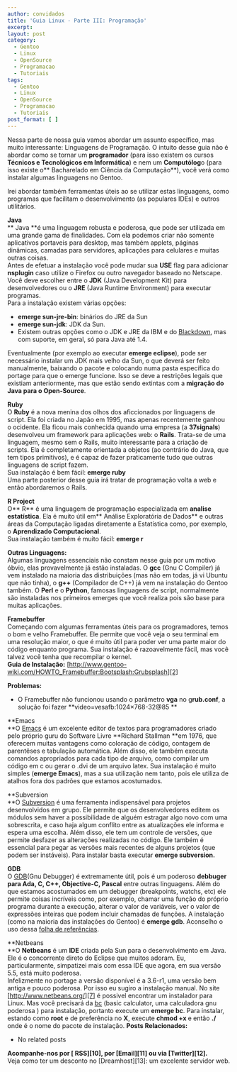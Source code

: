 ```yaml
---
author: convidados
title: 'Guia Linux - Parte III: Programação'
excerpt:
layout: post
category:
  - Gentoo
  - Linux
  - OpenSource
  - Programacao
  - Tutoriais
tags:
  - Gentoo
  - Linux
  - OpenSource
  - Programacao
  - Tutoriais
post_format: [ ]
---
```

Nessa parte de nossa guia vamos abordar um assunto específico, mas muito interessante: Linguagens de Programação. O intuito desse guia não é abordar como se tornar um **programador** (para isso existem os cursos **Técnicos e Tecnológicos em Informática**) e nem um **Computólog**o (para isso existe o** Bacharelado em Ciência da Computação**), você verá como instalar algumas linguagens no Gentoo.

Irei abordar também ferramentas úteis ao se utilizar estas linguagens, como programas que facilitam o desenvolvimento (as populares IDEs) e outros utilitários.

**Java**  
** Java **é uma linguagem robusta e poderosa, que pode ser utilizada em uma grande gama de finalidades. Com ela podemos criar não somente aplicativos portaveis para desktop, mas também applets, páginas dinâmicas, camadas para servidores, aplicações para celulares e muitas outras coisas.  
Antes de efetuar a instalação você pode mudar sua **USE** flag para adicionar **nsplugin** caso utilize o Firefox ou outro navegador baseado no Netscape. Você deve escolher entre o **JDK** (Java Development Kit) para desenvolvedores ou o **JRE** (Java Runtime Environment) para executar programas.  
Para a instalação existem várias opções:

*   **emerge sun-jre-bin**: binários do JRE da Sun
*   **emerge sun-jdk**: JDK da Sun.
*   Existem outras opções como o JDK e JRE da IBM e do [Blackdown][1], mas com suporte, em geral, só para Java até 1.4.

Eventualmente (por exemplo ao executar **emerge eclipse**), pode ser necessário instalar um JDK mais velho da Sun, o que deverá ser feito manualmente, baixando o pacote e colocando numa pasta específica do portage para que o emerge funcione. Isso se deve a restrições legais que existiam anteriormente, mas que estão sendo extintas com a **migração do Java para o Open-Source**.

**Ruby**  
O **Ruby** é a nova menina dos olhos dos aficcionados por linguagens de script. Ela foi criada no Japão em 1995, mas apenas recentemente ganhou o ocidente. Ela ficou mais conhecida quando uma empresa (a **37signals**) desenvolveu um framework para aplicações web: o **Rails**. Trata-se de uma linguagem, mesmo sem o Rails, muito interessante para a criação de scripts. Ela é completamente orientada a objetos (ao contrário do Java, que tem tipos primitivos), e é capaz de fazer praticamente tudo que outras linguagens de script fazem.  
Sua instalação é bem fácil: **emerge ruby**  
Uma parte posterior desse guia irá tratar de programação volta a web e então abordaremos o Rails.

**R Project**  
O** R** é uma linguagem de programação especializada em **analise estatística**. Ela é muito útil em** Análise Exploratória de Dados** e outras áreas da Computação ligadas diretamente a Estatística como, por exemplo, o **Aprendizado Computacional**.  
Sua instalação também é muito fácil: **emerge r**

**Outras Linguagens:**  
Algumas linguagens essenciais não constam nesse guia por um motivo óbvio, elas provavelmente já estão instaladas. O **gcc** (Gnu C Compiler) já vem instalado na maioria das distribuições (mas não em todas, já vi Ubuntu que não tinha), o **g++** (Compilador de C++) já vem na instalação do Gentoo também. O **Perl** e o **Python**, famosas linguagens de script, normalmente são instaladas nos primeiros emerges que você realiza pois são base para muitas aplicações.

**Framebuffer**  
Começando com algumas ferramentas úteis para os programadores, temos o bom e velho Framebuffer. Ele permite que você veja o seu terminal em uma resolução maior, o que é muito útil para poder ver uma parte maior do código enquanto programa. Sua instalação é razoavelmente fácil, mas você talvez você tenha que recompilar o kernel.  
**Guia de Instalação:** [http://www.gentoo-wiki.com/HOWTO_Framebuffer:Bootsplash:Grubsplash][2]

**Problemas:**

*   O Framebuffer não funcionou usando o parâmetro **vga** no g**rub.conf**, a solução foi fazer **video=vesafb:1024×768-32@85 **

**Emacs  
**O [Emacs][3] é um excelente editor de textos para programadores criado pelo próprio guru do Software Livre **Richard Stallman **em 1976, que oferecem muitas vantagens como coloração de código, contagem de parentêses e tabulação automática. Além disso, ele também executa comandos apropriados para cada tipo de arquivo, como compilar um código em c ou gerar o .dvi de um arquivo latex. Sua instalação é muito simples (**emerge Emacs**), mas a sua utilização nem tanto, pois ele utiliza de atalhos fora dos padrões que estamos acostumados.

**Subversion  
**O [Subversion][4] é uma ferramenta indispensável para projetos desenvolvidos em grupo. Ele permite que os desenvolvedores editem os módulos sem haver a possibilidade de alguém estragar algo novo com uma sobrescrita, e caso haja algum conflito entre as atualizações ele informa e espera uma escolha. Além disso, ele tem um controle de versões, que permite desfazer as alterações realizadas no código. Ele também é essencial para pegar as versões mais recentes de alguns projetos (que podem ser instáveis). Para instalar basta executar **emerge subversion.**

**GDB**  
O [GDB][5](Gnu Debugger) é extremamente útil, pois é um poderoso **debbuger para Ada, C, C++, Objective-C, Pascal** entre outras linguagens. Além do que estamos acostumados em um debugger (breakpoints, watchs, etc) ele permite coisas incríveis como, por exemplo, chamar uma função do próprio programa durante a execução, alterar o valor de variáveis, ver o valor de expressões inteiras que podem incluir chamadas de funções. A instalação (como na maioria das instalações do Gentoo) é **emerge gdb**. Aconselho o uso dessa [folha de referências][6].

**Netbeans  
**O **Netbeans** é um **IDE** criada pela Sun para o desenvolvimento em Java. Ele é o concorrente direto do Eclipse que muitos adoram. Eu, particularmente, simpatizei mais com essa IDE que agora, em sua versão 5.5, está muito poderosa.  
Infelizmente no portage a versão disponível é a 3.6-r1, uma versão bem antiga e pouco poderosa. Por isso eu sugiro a instalação manual. No site [http://www.netbeans.org/][7] é possivel encontrar um instalador para Linux. Mas você precisará da [bc][8] (basic calculator, uma calculadora gnu poderosa ) para instalação, portanto execute um **emerge bc**. Para instalar, estando como **root** e de preferência no **X**, execute **chmod +x <arquivo>** e então **./<arquivo>** onde <arquivo> é o nome do pacote de instalação. 
**Posts Relacionados:** 
*   No related posts









**Acompanhe-nos por [ RSS][10], por [Email][11] ou via [Twitter][12].**  
Veja como ter um desconto no [Dreamhost][13]: um excelente servidor web.

 [1]: http://en.wikipedia.org/wiki/Blackdown_Java "Wikipedia: Blackdown"
 [2]: http://www.gentoo-wiki.com/HOWTO_Framebuffer:Bootsplash:Grubsplash "Gentoo Wiki: How To Framebuffer"
 [3]: http://www.gnu.org/software/emacs/ "Site Oficial Emacs"
 [4]: http://subversion.tigris.org/ "Site Oficial Subversion"
 [5]: http://sourceware.org/gdb/ "Site Oficial GDB"
 [6]: http://www.cs.dal.ca/studentservices/refcards/gdbref.pdf "GDB Quick Reference"
 [7]: http://www.netbeans.org/ "Site Oficial NetBeans"
 [8]: http://en.wikipedia.org/wiki/Bc_%28Unix%29 "bc na Wikipedia"
 [9]: https://twitter.com/share




